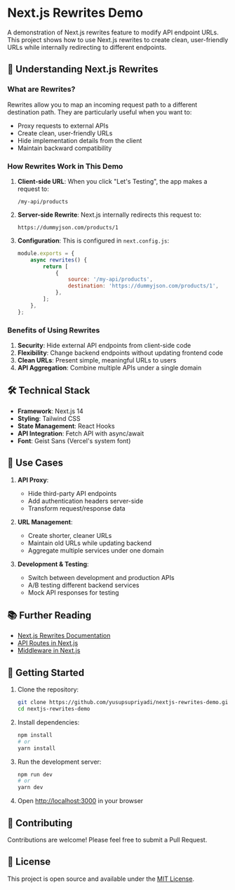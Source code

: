 # Next.js Rewrites Demo

A demonstration of Next.js rewrites feature to modify API endpoint URLs. This project shows how to use Next.js rewrites to create clean, user-friendly URLs while internally redirecting to different endpoints.

## 🔄 Understanding Next.js Rewrites

### What are Rewrites?

Rewrites allow you to map an incoming request path to a different destination path. They are particularly useful when you want to:

-   Proxy requests to external APIs
-   Create clean, user-friendly URLs
-   Hide implementation details from the client
-   Maintain backward compatibility

### How Rewrites Work in This Demo

1. **Client-side URL**: When you click "Let's Testing", the app makes a request to:

    ```
    /my-api/products
    ```

2. **Server-side Rewrite**: Next.js internally redirects this request to:

    ```
    https://dummyjson.com/products/1
    ```

3. **Configuration**: This is configured in `next.config.js`:
    ```javascript
    module.exports = {
    	async rewrites() {
    		return [
    			{
    				source: '/my-api/products',
    				destination: 'https://dummyjson.com/products/1',
    			},
    		];
    	},
    };
    ```

### Benefits of Using Rewrites

1. **Security**: Hide external API endpoints from client-side code
2. **Flexibility**: Change backend endpoints without updating frontend code
3. **Clean URLs**: Present simple, meaningful URLs to users
4. **API Aggregation**: Combine multiple APIs under a single domain

## 🛠️ Technical Stack

-   **Framework**: Next.js 14
-   **Styling**: Tailwind CSS
-   **State Management**: React Hooks
-   **API Integration**: Fetch API with async/await
-   **Font**: Geist Sans (Vercel's system font)

## 🎯 Use Cases

1. **API Proxy**:

    - Hide third-party API endpoints
    - Add authentication headers server-side
    - Transform request/response data

2. **URL Management**:

    - Create shorter, cleaner URLs
    - Maintain old URLs while updating backend
    - Aggregate multiple services under one domain

3. **Development & Testing**:
    - Switch between development and production APIs
    - A/B testing different backend services
    - Mock API responses for testing

## 📚 Further Reading

-   [Next.js Rewrites Documentation](https://nextjs.org/docs/api-reference/next.config.js/rewrites)
-   [API Routes in Next.js](https://nextjs.org/docs/api-routes/introduction)
-   [Middleware in Next.js](https://nextjs.org/docs/middleware)

## 🚀 Getting Started

1. Clone the repository:

    ```bash
    git clone https://github.com/yusupsupriyadi/nextjs-rewrites-demo.git
    cd nextjs-rewrites-demo
    ```

2. Install dependencies:

    ```bash
    npm install
    # or
    yarn install
    ```

3. Run the development server:

    ```bash
    npm run dev
    # or
    yarn dev
    ```

4. Open [http://localhost:3000](http://localhost:3000) in your browser

## 🤝 Contributing

Contributions are welcome! Please feel free to submit a Pull Request.

## 📝 License

This project is open source and available under the [MIT License](LICENSE).
